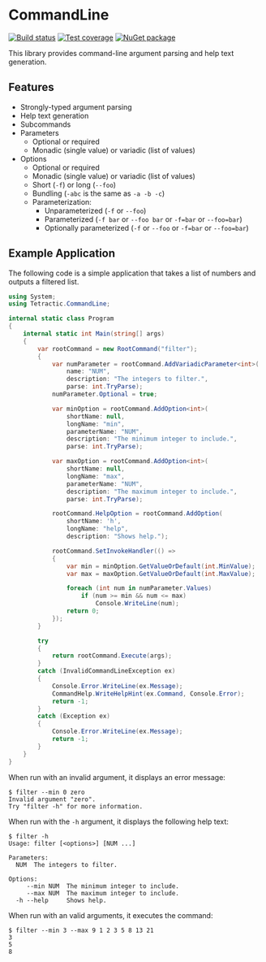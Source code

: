 # CommandLine

[![Build status](https://ci.appveyor.com/api/projects/status/4n204x18tonnh06w/branch/master?svg=true)](https://ci.appveyor.com/project/carlreinke/commandline/branch/master) [![Test coverage](https://codecov.io/gh/Tetractic/CommandLine/branch/master/graph/badge.svg)](https://codecov.io/gh/Tetractic/CommandLine) [![NuGet package](https://img.shields.io/nuget/vpre/Tetractic.CommandLine?logo=nuget)](https://www.nuget.org/packages/Tetractic.CommandLine/)

This library provides command-line argument parsing and help text generation.

## Features

 * Strongly-typed argument parsing
 * Help text generation
 * Subcommands
 * Parameters
   * Optional or required
   * Monadic (single value) or variadic (list of values)
 * Options
   * Optional or required
   * Monadic (single value) or variadic (list of values)
   * Short (`-f`) or long (`--foo`)
   * Bundling (`-abc` is the same as `-a -b -c`)
   * Parameterization:
     * Unparameterized (`-f` or `--foo`)
     * Parameterized (`-f bar` or `--foo bar` or `-f=bar` or `--foo=bar`)
     * Optionally parameterized (`-f` or `--foo` or `-f=bar` or `--foo=bar`)

## Example Application

The following code is a simple application that takes a list of numbers and outputs a filtered list.

```C#
using System;
using Tetractic.CommandLine;

internal static class Program
{
    internal static int Main(string[] args)
    {
        var rootCommand = new RootCommand("filter");
        {
            var numParameter = rootCommand.AddVariadicParameter<int>(
                name: "NUM",
                description: "The integers to filter.",
                parse: int.TryParse);
            numParameter.Optional = true;

            var minOption = rootCommand.AddOption<int>(
                shortName: null,
                longName: "min",
                parameterName: "NUM",
                description: "The minimum integer to include.",
                parse: int.TryParse);

            var maxOption = rootCommand.AddOption<int>(
                shortName: null,
                longName: "max",
                parameterName: "NUM",
                description: "The maximum integer to include.",
                parse: int.TryParse);

            rootCommand.HelpOption = rootCommand.AddOption(
                shortName: 'h',
                longName: "help",
                description: "Shows help.");

            rootCommand.SetInvokeHandler(() =>
            {
                var min = minOption.GetValueOrDefault(int.MinValue);
                var max = maxOption.GetValueOrDefault(int.MaxValue);

                foreach (int num in numParameter.Values)
                    if (num >= min && num <= max)
                        Console.WriteLine(num);
                return 0;
            });
        }

        try
        {
            return rootCommand.Execute(args);
        }
        catch (InvalidCommandLineException ex)
        {
            Console.Error.WriteLine(ex.Message);
            CommandHelp.WriteHelpHint(ex.Command, Console.Error);
            return -1;
        }
        catch (Exception ex)
        {
            Console.Error.WriteLine(ex.Message);
            return -1;
        }
    }
}
```

When run with an invalid argument, it displays an error message:
```console
$ filter --min 0 zero
Invalid argument "zero".
Try "filter -h" for more information.
```

When run with the `-h` argument, it displays the following help text:
```console
$ filter -h
Usage: filter [<options>] [NUM ...]

Parameters:
  NUM  The integers to filter.

Options:
     --min NUM  The minimum integer to include.
     --max NUM  The maximum integer to include.
  -h --help     Shows help.
```

When run with an valid arguments, it executes the command:
```console
$ filter --min 3 --max 9 1 2 3 5 8 13 21
3
5
8
```
